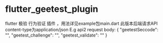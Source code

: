 # flutter_geetest_plugin

flutter 极验 行为验证 插件 ，用法详见example包main.dart
此版本后端请求API content-type为application/json
E.g 
 api2 request body:
 {
	"geetestSeccode": "",
	"geetest_challenge": "",
	"geetest_validate": ""
 }